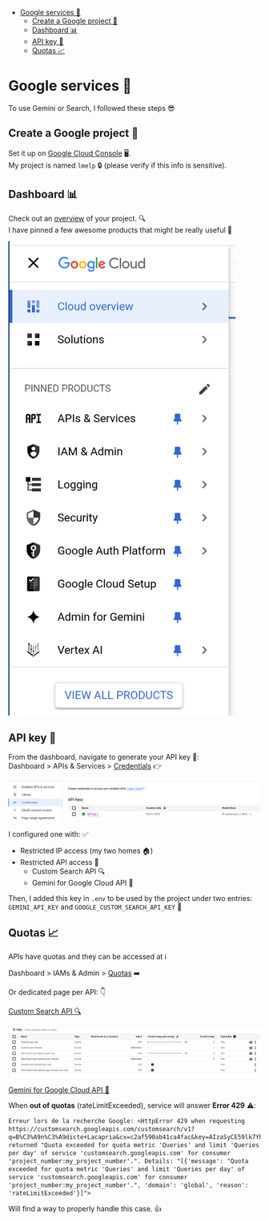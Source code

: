 - [Google services 🚀](#google-services-)
  - [Create a Google project 🌟](#create-a-google-project-)
  - [Dashboard 📊](#dashboard-)
  - [API key 🔑](#api-key-)
  - [Quotas 📈](#quotas-)

# Google services 🚀

To use Gemini or Search, I followed these steps 😎

## Create a Google project 🌟

Set it up on [Google Cloud Console](https://console.cloud.google.com) 🖥️.  
My project is named `lmelp` 🔒 (please verify if this info is sensitive).

## Dashboard 📊

Check out an [overview](https://console.cloud.google.com/home/dashboard) of your project. 🔍  
I have pinned a few awesome products that might be really useful 💪

![](img/consolegooglecloud-pinnedproducts.png)

## API key 🔑

From the dashboard, navigate to generate your API key 🚀:  
Dashboard > APIs & Services > [Credentials](https://console.cloud.google.com/apis/credentials) 👉

![](img/APIs-Credentials-Keys.png)

I configured one with: ✅
- Restricted IP access (my two homes 🏠)
- Restricted API access 🔐
    - Custom Search API 🔍
    - Gemini for Google Cloud API 🌌

Then, I added this key in `.env` to be used by the project under two entries: `GEMINI_API_KEY` and `GOOGLE_CUSTOM_SEARCH_API_KEY` 🔑

## Quotas 📈

APIs have quotas and they can be accessed at ℹ️

Dashboard > IAMs & Admin > [Quotas](https://console.cloud.google.com/iam-admin/quotas) ➡️

Or dedicated page per API: 👇

[Custom Search API 🔍](https://console.cloud.google.com/apis/api/customsearch.googleapis.com/quotas)

![](img/customsearchquotas.png)

[Gemini for Google Cloud API 🌌](https://console.cloud.google.com/apis/api/cloudaicompanion.googleapis.com/quotas)

When **out of quotas** (rateLimitExceeded), service will answer **Error 429** ⚠️:

```log
Erreur lors de la recherche Google: <HttpError 429 when requesting https://customsearch.googleapis.com/customsearch/v1?q=B%C3%A9n%C3%A9dicte+Lacapria&cx=c2af590ab41ca4fac&key=AIzaSyCE59lk7YhoSSL7T4vDRAPMv7yhYfWZTHg&alt=json returned "Quota exceeded for quota metric 'Queries' and limit 'Queries per day' of service 'customsearch.googleapis.com' for consumer 'project_number:my_project_number'.". Details: "[{'message': "Quota exceeded for quota metric 'Queries' and limit 'Queries per day' of service 'customsearch.googleapis.com' for consumer 'project_number:my_project_number'.", 'domain': 'global', 'reason': 'rateLimitExceeded'}]">
```

Will find a way to properly handle this case. 👍
